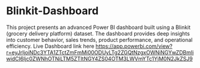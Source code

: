 # Blinkit-Dashboard
This project presents an advanced Power BI dashboard built using a Blinkit (grocery delivery platform) dataset. The dashboard provides deep insights into customer behavior, sales trends, product performance, and operational efficiency.
Live Dashboard link 
here
https://app.powerbi.com/view?r=eyJrIjoiNDc3YTA1ZTctZmFmMi00ODUyLTg2ZGQtNzgxOWNiNGYwZDBmIiwidCI6Ijc0ZWNhOTNiLTM5ZTItNGY4ZS04OTM3LWVmYTc1YjM0N2JkZSJ9
